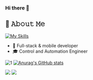 ### Hi there 👋

<!--
**henrique-c-ladeira/henrique-c-ladeira** is a ✨ _special_ ✨ repository because its `README.md` (this file) appears on your GitHub profile.

Here are some ideas to get you started:

- 🔭 I’m currently working on ...
- 🌱 I’m currently learning ...
- 👯 I’m looking to collaborate on ...
- 🤔 I’m looking for help with ...
- 💬 Ask me about ...
- 📫 How to reach me: ...
- 😄 Pronouns: ...
- ⚡ Fun fact: ...
-->

## :book: 𝙰𝚋𝚘𝚞𝚝 𝙼𝚎

[![My Skills](https://skillicons.dev/icons?i=git,ts,react,redux,nodejs,py,django,html,css,bash,c)](https://skillicons.dev)

* 📱 Full-stack & mobile developer
* 🎓 Control and Automation Engineer

![1](https://github-readme-stats.vercel.app/api/top-langs/?username=henrique-c-ladeira&theme=tokyonight) [![Anurag's GitHub stats](https://github-readme-stats.vercel.app/api?username=henrique-c-ladeira&hide=stars,issues,contribs&show_icons=true&theme=tokyonight)](https://github.com/anuraghazra/github-readme-stats) 

[<img src="https://img.shields.io/badge/linkedin-%230077B5.svg?&style=for-the-badge&logo=linkedin&logoColor=white" />](https://www.linkedin.com/in/henrique-c-ladeira/)
[<img src = "https://img.shields.io/badge/github-123123.svg?&style=for-the-badge&logo=github&logoColor=white">](https://www.github.com/henrique-c-ladeira/)


